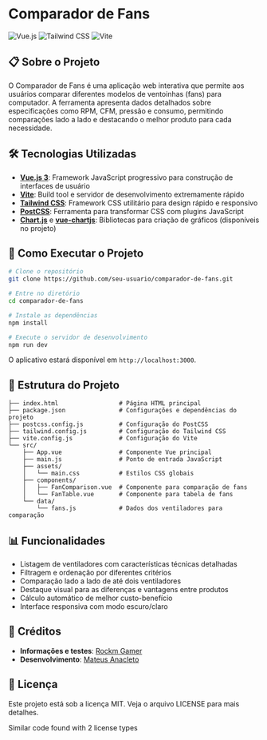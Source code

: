 # Comparador de Fans

![Vue.js](https://img.shields.io/badge/Vue.js-4FC08D?style=for-the-badge&logo=vue.js&logoColor=white)
![Tailwind CSS](https://img.shields.io/badge/Tailwind_CSS-38B2AC?style=for-the-badge&logo=tailwind-css&logoColor=white)
![Vite](https://img.shields.io/badge/Vite-646CFF?style=for-the-badge&logo=vite&logoColor=white)

## 📋 Sobre o Projeto

O Comparador de Fans é uma aplicação web interativa que permite aos usuários comparar diferentes modelos de ventoinhas (fans) para computador. A ferramenta apresenta dados detalhados sobre especificações como RPM, CFM, pressão e consumo, permitindo comparações lado a lado e destacando o melhor produto para cada necessidade.

## 🛠️ Tecnologias Utilizadas

- **[Vue.js 3](https://vuejs.org/)**: Framework JavaScript progressivo para construção de interfaces de usuário
- **[Vite](https://vitejs.dev/)**: Build tool e servidor de desenvolvimento extremamente rápido
- **[Tailwind CSS](https://tailwindcss.com/)**: Framework CSS utilitário para design rápido e responsivo
- **[PostCSS](https://postcss.org/)**: Ferramenta para transformar CSS com plugins JavaScript
- **[Chart.js](https://www.chartjs.org/)** e **[vue-chartjs](https://vue-chartjs.org/)**: Bibliotecas para criação de gráficos (disponíveis no projeto)

## 🚀 Como Executar o Projeto

```bash
# Clone o repositório
git clone https://github.com/seu-usuario/comparador-de-fans.git

# Entre no diretório
cd comparador-de-fans

# Instale as dependências
npm install

# Execute o servidor de desenvolvimento
npm run dev
```

O aplicativo estará disponível em `http://localhost:3000`.

## 📁 Estrutura do Projeto

```
├── index.html                 # Página HTML principal
├── package.json               # Configurações e dependências do projeto
├── postcss.config.js          # Configuração do PostCSS
├── tailwind.config.js         # Configuração do Tailwind CSS
├── vite.config.js             # Configuração do Vite
└── src/
    ├── App.vue                # Componente Vue principal
    ├── main.js                # Ponto de entrada JavaScript
    ├── assets/
    │   └── main.css           # Estilos CSS globais
    ├── components/
    │   ├── FanComparison.vue  # Componente para comparação de fans
    │   └── FanTable.vue       # Componente para tabela de fans
    └── data/
        └── fans.js            # Dados dos ventiladores para comparação
```

## 📊 Funcionalidades

- Listagem de ventiladores com características técnicas detalhadas
- Filtragem e ordenação por diferentes critérios
- Comparação lado a lado de até dois ventiladores
- Destaque visual para as diferenças e vantagens entre produtos
- Cálculo automático de melhor custo-benefício
- Interface responsiva com modo escuro/claro

## 🔖 Créditos

- **Informações e testes**: [Rockm Gamer](https://www.youtube.com/@rockmgameroficial)
- **Desenvolvimento**: [Mateus Anacleto](https://www.linkedin.com/in/mateus-anacleto-18b548237/)

## 📝 Licença

Este projeto está sob a licença MIT. Veja o arquivo LICENSE para mais detalhes.

Similar code found with 2 license types
